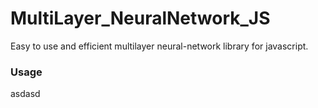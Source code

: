 # MultiLayer_NeuralNetwork_JS
Easy to use and efficient multilayer neural-network library for javascript.

### Usage
asdasd
